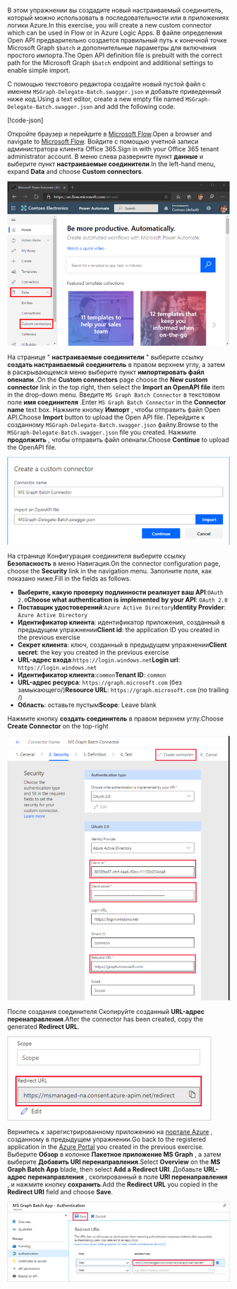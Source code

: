<!-- markdownlint-disable MD002 MD041 -->

<span data-ttu-id="f5749-101">В этом упражнении вы создадите новый настраиваемый соединитель, который можно использовать в последовательности или в приложениях логики Azure.</span><span class="sxs-lookup"><span data-stu-id="f5749-101">In this exercise, you will create a new custom connector which can be used in Flow or in Azure Logic Apps.</span></span> <span data-ttu-id="f5749-102">В файле определения Open API предварительно создается правильный путь к конечной точке Microsoft Graph `$batch` и дополнительные параметры для включения простого импорта.</span><span class="sxs-lookup"><span data-stu-id="f5749-102">The Open API definition file is prebuilt with the correct path for the Microsoft Graph `$batch` endpoint and additional settings to enable simple import.</span></span>

<span data-ttu-id="f5749-103">С помощью текстового редактора создайте новый пустой файл с именем `MSGraph-Delegate-Batch.swagger.json` и добавьте приведенный ниже код.</span><span class="sxs-lookup"><span data-stu-id="f5749-103">Using a text editor, create a new empty file named `MSGraph-Delegate-Batch.swagger.json` and add the following code.</span></span>

[!code-json[](../LabFiles/MSGraph-Delegate-Batch.swagger.json)]

<span data-ttu-id="f5749-104">Откройте браузер и перейдите в [Microsoft Flow](https://flow.microsoft.com).</span><span class="sxs-lookup"><span data-stu-id="f5749-104">Open a browser and navigate to [Microsoft Flow](https://flow.microsoft.com).</span></span> <span data-ttu-id="f5749-105">Войдите с помощью учетной записи администратора клиента Office 365.</span><span class="sxs-lookup"><span data-stu-id="f5749-105">Sign in with your Office 365 tenant administrator account.</span></span> <span data-ttu-id="f5749-106">В меню слева разверните пункт **данные** и выберите пункт **настраиваемые соединители**.</span><span class="sxs-lookup"><span data-stu-id="f5749-106">In the left-hand menu, expand **Data** and choose **Custom connectors**.</span></span>

![Снимок экрана с элементом меню настраиваемых соединителей в Microsoft Flow](./images/flow-conn1.png)

<span data-ttu-id="f5749-108">На странице " **настраиваемые соединители** " выберите ссылку **создать настраиваемый соединитель** в правом верхнем углу, а затем в раскрывающемся меню выберите пункт **импортировать файл опенапи** .</span><span class="sxs-lookup"><span data-stu-id="f5749-108">On the **Custom connectors** page choose the **New custom connector** link in the top right, then select the **Import an OpenAPI file** item in the drop-down menu.</span></span> <span data-ttu-id="f5749-109">Введите `MS Graph Batch Connector` в текстовом поле **имя соединителя** .</span><span class="sxs-lookup"><span data-stu-id="f5749-109">Enter `MS Graph Batch Connector` in the **Connector name** text box.</span></span> <span data-ttu-id="f5749-110">Нажмите кнопку **Импорт** , чтобы отправить файл Open API.</span><span class="sxs-lookup"><span data-stu-id="f5749-110">Choose **Import** button to upload the Open API file.</span></span> <span data-ttu-id="f5749-111">Перейдите к созданному `MSGraph-Delegate-Batch.swagger.json` файлу.</span><span class="sxs-lookup"><span data-stu-id="f5749-111">Browse to the `MSGraph-Delegate-Batch.swagger.json` file you created.</span></span> <span data-ttu-id="f5749-112">Нажмите **продолжить** , чтобы отправить файл опенапи.</span><span class="sxs-lookup"><span data-stu-id="f5749-112">Choose **Continue** to upload the OpenAPI file.</span></span>

 ![Снимок экрана диалогового окна "Создание настраиваемого соединителя"](./images/flow-conn3.png)

<span data-ttu-id="f5749-114">На странице Конфигурация соединителя выберите ссылку **Безопасность** в меню Навигация.</span><span class="sxs-lookup"><span data-stu-id="f5749-114">On the connector configuration page, choose the **Security** link in the navigation menu.</span></span> <span data-ttu-id="f5749-115">Заполните поля, как показано ниже.</span><span class="sxs-lookup"><span data-stu-id="f5749-115">Fill in the fields as follows.</span></span>

- <span data-ttu-id="f5749-116">**Выберите, какую проверку подлинности реализует ваш API**:`OAuth 2.0`</span><span class="sxs-lookup"><span data-stu-id="f5749-116">**Choose what authentication is implemented by your API**: `OAuth 2.0`</span></span>
- <span data-ttu-id="f5749-117">**Поставщик удостоверений**:`Azure Active Directory`</span><span class="sxs-lookup"><span data-stu-id="f5749-117">**Identity Provider**: `Azure Active Directory`</span></span>
- <span data-ttu-id="f5749-118">**Идентификатор клиента**: идентификатор приложения, созданный в предыдущем упражнении</span><span class="sxs-lookup"><span data-stu-id="f5749-118">**Client id**: the application ID you created in the previous exercise</span></span>
- <span data-ttu-id="f5749-119">**Секрет клиента**: ключ, созданный в предыдущем упражнении</span><span class="sxs-lookup"><span data-stu-id="f5749-119">**Client secret**: the key you created in the previous exercise</span></span>
- <span data-ttu-id="f5749-120">**URL-адрес входа**:`https://login.windows.net`</span><span class="sxs-lookup"><span data-stu-id="f5749-120">**Login url**: `https://login.windows.net`</span></span>
- <span data-ttu-id="f5749-121">**Идентификатор клиента**:`common`</span><span class="sxs-lookup"><span data-stu-id="f5749-121">**Tenant ID**: `common`</span></span>
- <span data-ttu-id="f5749-122">**URL-адрес ресурса**: `https://graph.microsoft.com` (без замыкающего/)</span><span class="sxs-lookup"><span data-stu-id="f5749-122">**Resource URL**: `https://graph.microsoft.com` (no trailing /)</span></span>
- <span data-ttu-id="f5749-123">**Область**: оставьте пустым</span><span class="sxs-lookup"><span data-stu-id="f5749-123">**Scope**: Leave blank</span></span>

<span data-ttu-id="f5749-124">Нажмите кнопку **создать соединитель** в правом верхнем углу.</span><span class="sxs-lookup"><span data-stu-id="f5749-124">Choose **Create Connector** on the top-right</span></span>

![Снимок экрана вкладки "безопасность" в конфигурации соединителя](./images/flow-conn4.png)

<span data-ttu-id="f5749-126">После создания соединителя Скопируйте созданный **URL-адрес перенаправления**.</span><span class="sxs-lookup"><span data-stu-id="f5749-126">After the connector has been created, copy the generated **Redirect URL**.</span></span>

![Снимок экрана с созданным URL-адресом перенаправления](./images/flow-conn5.png)

<span data-ttu-id="f5749-128">Вернитесь к зарегистрированному приложению на [портале Azure](https://aad.portal.azure.com) , созданному в предыдущем упражнении.</span><span class="sxs-lookup"><span data-stu-id="f5749-128">Go back to the registered application in the [Azure Portal](https://aad.portal.azure.com) you created in the previous exercise.</span></span> <span data-ttu-id="f5749-129">Выберите **Обзор** в колонке **Пакетное приложение MS Graph** , а затем выберите **Добавить URI перенаправления**.</span><span class="sxs-lookup"><span data-stu-id="f5749-129">Select **Overview** on the **MS Graph Batch App** blade, then select **Add a Redirect URI**.</span></span> <span data-ttu-id="f5749-130">Добавьте **URL-адрес перенаправления** , скопированный в поле **URI перенаправления** , и нажмите кнопку **сохранить**.</span><span class="sxs-lookup"><span data-stu-id="f5749-130">Add the **Redirect URL** you copied in the **Redirect URI** field and choose **Save**.</span></span>

![Снимок колонки "URL-адреса ответа" на портале Azure](./images/flow-conn-preview6.png)

